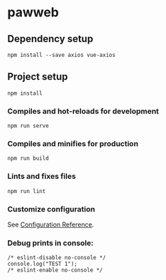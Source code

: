 # pawweb

## Dependency setup
```
npm install --save axios vue-axios
```

## Project setup
```
npm install
```

### Compiles and hot-reloads for development
```
npm run serve
```

### Compiles and minifies for production
```
npm run build
```

### Lints and fixes files
```
npm run lint
```

### Customize configuration
See [Configuration Reference](https://cli.vuejs.org/config/).


### Debug prints in console:

```
/* eslint-disable no-console */
console.log("TEST 1");
/* eslint-enable no-console */
```